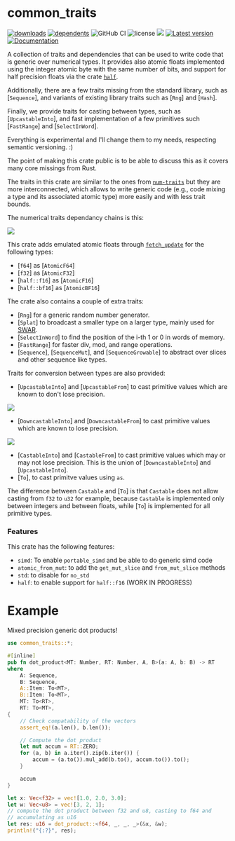 # common_traits

[![downloads](https://img.shields.io/crates/d/common_traits)](https://crates.io/crates/common_traits)
[![dependents](https://img.shields.io/librariesio/dependents/cargo/common_traits)](https://crates.io/crates/common_traits/reverse_dependencies)
![GitHub CI](https://github.com/zommiommy/common_traits/actions/workflows/rust.yml/badge.svg)
![license](https://img.shields.io/crates/l/common_traits)
[![](https://tokei.rs/b1/github/zommiommy/common_traits?type=Rust,Python)](https://github.com/zommiommy/common_traits)
[![Latest version](https://img.shields.io/crates/v/common_traits.svg)](https://crates.io/crates/common_traits)
[![Documentation](https://docs.rs/common_traits/badge.svg)](https://docs.rs/common_traits)
 
A collection of traits and dependencies that can be used to write code
that is generic over numerical types. It provides also atomic floats
implemented using the integer atomic byte with the same number of bits,
and support for half precision floats via the crate [`half`](https://crates.io/crates/half).

Additionally, there are a few traits
missing from the standard library, such as [`Sequence`], and variants
of existing library traits such as [`Rng`] and [`Hash`].

Finally, we provide traits for casting between types, such as [`UpcastableInto`],
and fast implementation of a few primitives such [`FastRange`] and [`SelectInWord`].

Everything is experimental and I'll change them to my needs, respecting
semantic versioning. :)

The point of making this crate public is to be able to discuss this
as it covers many core missings from Rust.

The traits in this crate are similar to the ones from 
[`num-traits`](https://docs.rs/num-traits/latest/num_traits/)
but they are more interconnected, which allows to write generic code
(e.g., code mixing a type and its associated atomic type) more easily
and with less trait bounds.

 The numerical traits dependancy chains is this:

 ![](https://raw.githubusercontent.com/zommiommy/common_traits/main/img/deps.svg)

 This crate adds emulated atomic floats through [`fetch_update`](`core::sync::atomic::AtomicU32::fetch_update`)
 for the following types:
 - [`f64`] as [`AtomicF64`]
 - [`f32`] as [`AtomicF32`]
 - [`half::f16`] as [`AtomicF16`]
 - [`half::bf16`] as [`AtomicBF16`]

 The crate also contains a couple of extra traits:
 - [`Rng`] for a generic random number generator.
 - [`Splat`] to broadcast a smaller type on a larger type, mainly used for [SWAR](https://en.wikipedia.org/wiki/SWAR).
 - [`SelectInWord`] to find the position of the i-th 1 or 0 in words of memory.
 - [`FastRange`] for faster div, mod, and range operations.
 - [`Sequence`], [`SequenceMut`], and [`SequenceGrowable`] to abstract over slices and other sequence like types.

 Traits for conversion between types are also provided:
 - [`UpcastableInto`] and [`UpcastableFrom`] to cast primitive values which are known to don't lose precision.

 ![](https://raw.githubusercontent.com/zommiommy/common_traits/main/img/upcast.svg)

 - [`DowncastableInto`] and [`DowncastableFrom`] to cast primitive values which are known to lose precision.

 ![](https://raw.githubusercontent.com/zommiommy/common_traits/main/img/downcast.svg)

 - [`CastableInto`] and [`CastableFrom`] to cast primitive values which may or may not lose precision.
     This is the union of [`DowncastableInto`] and [`UpcastableInto`].
 - [`To`], to cast primitve values using `as`.

 The difference between `Castable` and [`To`] is that `Castable` does not
 allow casting from `f32` to `u32` for example,
 because `Castable` is implemented only between integers and between floats,
 while [`To`] is implemented for all primitive types.

 ### Features
 This crate has the following features:
 - `simd`: To enable `portable_simd` and be able to do generic simd code
 - `atomic_from_mut`: to add the `get_mut_slice` and `from_mut_slice` methods
 - `std`: to disable for `no_std`
 - `half`: to enable support for `half::f16` (WORK IN PROGRESS)

 # Example
 Mixed precision generic dot products!
 ```rust
 use common_traits::*;

 #[inline]
 pub fn dot_product<MT: Number, RT: Number, A, B>(a: A, b: B) -> RT
 where
     A: Sequence,
     B: Sequence,
     A::Item: To<MT>,
     B::Item: To<MT>,
     MT: To<RT>,
     RT: To<MT>,
 {
     // Check compatability of the vectors
     assert_eq!(a.len(), b.len());

     // Compute the dot product
     let mut accum = RT::ZERO;
     for (a, b) in a.iter().zip(b.iter()) {
         accum = (a.to()).mul_add(b.to(), accum.to()).to();
     }

     accum
 }

 let x: Vec<f32> = vec![1.0, 2.0, 3.0];
 let w: Vec<u8> = vec![3, 2, 1];
 // compute the dot product between f32 and u8, casting to f64 and
 // accumulating as u16
 let res: u16 = dot_product::<f64, _, _, _>(&x, &w);
 println!("{:?}", res);
 ```
